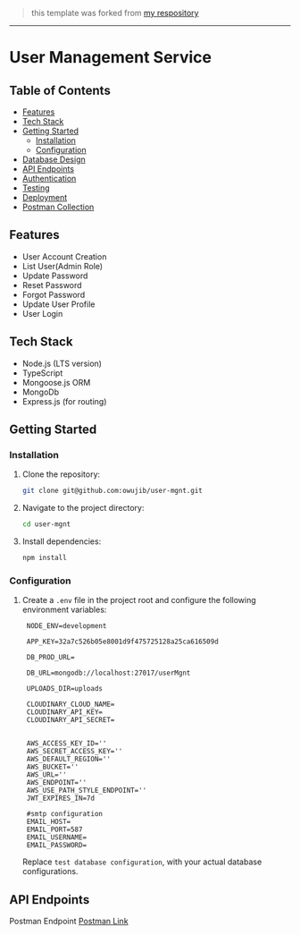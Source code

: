 > this template was forked from [my respository](https://github.com/owujib/express-squelize-boilerplate)


---

# User Management Service

## Table of Contents

- [Features](#features)
- [Tech Stack](#tech-stack)
- [Getting Started](#getting-started)
  - [Installation](#installation)
  - [Configuration](#configuration)
- [Database Design](#database-design)
- [API Endpoints](#api-endpoints)
- [Authentication](#authentication)
- [Testing](#testing)
- [Deployment](#deployment)
- [Postman Collection](#postman-collection)



## Features

- User Account Creation
- List User(Admin Role)
- Update Password
- Reset Password
- Forgot Password
- Update User Profile
- User Login

## Tech Stack
- Node.js (LTS version)
- TypeScript
- Mongoose.js ORM
- MongoDb
- Express.js (for routing)


## Getting Started

### Installation

1. Clone the repository:

   ```bash
   git clone git@github.com:owujib/user-mgnt.git
   ```

2. Navigate to the project directory:

   ```bash
   cd user-mgnt
   ```

3. Install dependencies:

   ```bash
   npm install
   ```


### Configuration

1. Create a `.env` file in the project root and configure the following environment variables:

   ```env
    NODE_ENV=development

    APP_KEY=32a7c526b05e8001d9f475725128a25ca616509d

    DB_PROD_URL=

    DB_URL=mongodb://localhost:27017/userMgnt

    UPLOADS_DIR=uploads

    CLOUDINARY_CLOUD_NAME=
    CLOUDINARY_API_KEY=
    CLOUDINARY_API_SECRET=


    AWS_ACCESS_KEY_ID=''
    AWS_SECRET_ACCESS_KEY=''
    AWS_DEFAULT_REGION=''
    AWS_BUCKET=''
    AWS_URL=''
    AWS_ENDPOINT=''
    AWS_USE_PATH_STYLE_ENDPOINT=''
    JWT_EXPIRES_IN=7d

    #smtp configuration
    EMAIL_HOST=
    EMAIL_PORT=587
    EMAIL_USERNAME=
    EMAIL_PASSWORD=
   ```

   Replace `test database configuration`, with your actual database configurations.

## API Endpoints


Postman Endpoint [Postman Link](https://www.postman.com/owujib/workspace/public-workspace/collection/27213384-f01bc6d9-9472-4790-b673-af1b12a69b37?action=share&creator=27213384)
